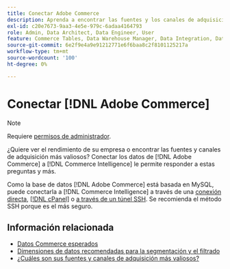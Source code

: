 ```yaml
---
title: Conectar Adobe Commerce
description: Aprenda a encontrar las fuentes y los canales de adquisición más valiosos.
exl-id: c20e7673-9aa3-4e5e-979c-6adaa4164793
role: Admin, Data Architect, Data Engineer, User
feature: Commerce Tables, Data Warehouse Manager, Data Integration, Data Import/Export
source-git-commit: 6e2f9e4a9e91212771e6f6baa8c2f8101125217a
workflow-type: tm+mt
source-wordcount: '100'
ht-degree: 0%

---
```


# Conectar [!DNL Adobe Commerce]

>[!NOTE]
>
>Requiere [permisos de administrador](../../../administrator/user-management/user-management.md).

¿Quiere ver el rendimiento de su empresa o encontrar las fuentes y canales de adquisición más valiosos? Conectar los datos de [!DNL Adobe Commerce] a [!DNL Commerce Intelligence] le permite responder a estas preguntas y más.

Como la base de datos [!DNL Adobe Commerce] está basada en MySQL, puede conectarla a [!DNL Commerce Intelligence] a través de una [conexión directa](../integrations/mysql-via-a-direct-connection.md), [[!DNL cPanel]](../integrations/mysql-via-cpanel.md) o [a través de un túnel SSH](../integrations/mysql-via-ssh-tunnel.md). Se recomienda el método SSH porque es el más seguro.

## Información relacionada

* [Datos Commerce esperados](../integrations/magento-data.md)
* [Dimensiones de datos recomendadas para la segmentación y el filtrado](../../../best-practices/segment-filter.md)
* [¿Cuáles son sus fuentes y canales de adquisición más valiosos?](../../analysis/most-value-source-channel.md)
